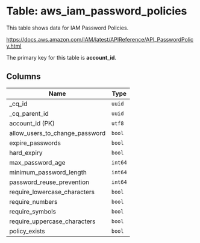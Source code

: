# Table: aws_iam_password_policies

This table shows data for IAM Password Policies.

https://docs.aws.amazon.com/IAM/latest/APIReference/API_PasswordPolicy.html

The primary key for this table is **account_id**.

## Columns

| Name          | Type          |
| ------------- | ------------- |
|_cq_id|`uuid`|
|_cq_parent_id|`uuid`|
|account_id (PK)|`utf8`|
|allow_users_to_change_password|`bool`|
|expire_passwords|`bool`|
|hard_expiry|`bool`|
|max_password_age|`int64`|
|minimum_password_length|`int64`|
|password_reuse_prevention|`int64`|
|require_lowercase_characters|`bool`|
|require_numbers|`bool`|
|require_symbols|`bool`|
|require_uppercase_characters|`bool`|
|policy_exists|`bool`|